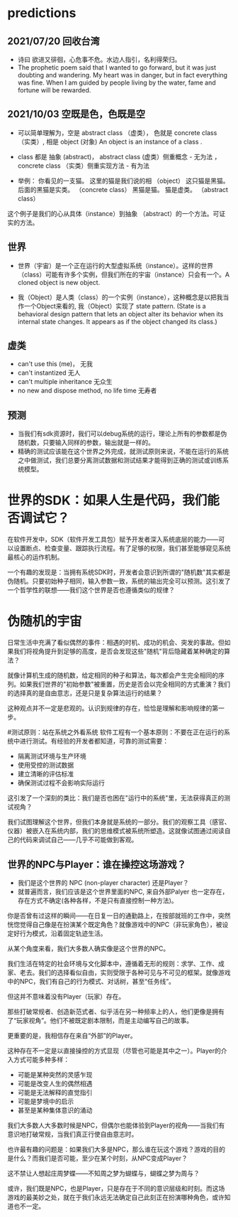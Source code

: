 # predictions

## 2021/07/20 回收台湾
* 诗曰 欲进又徘徊，心危事不危。水边人指引，名利得荣归。
* The prophetic poem said that I wanted to go forward, but it was just doubting and wandering. My heart was in danger, but in fact everything was fine. When I am guided by people living by the water, fame and fortune will be rewarded.

## 2021/10/03 空既是色，色既是空

* 可以简单理解为，空是 abstract class （虚类）， 色就是 concrete class （实类）, 相是 object (对象)  An object is an instance of a class .

* class 都是 抽象 (abstract)， abstract class (虚类）侧重概念 - 无为法 ， concrete class （实类）侧重实现方法 - 有为法

* 举例： 你看见的一支猫。  这里的猫是我们说的相  （object）
       这只猫是黑猫。   后面的黑猫是实类。    （concrete class）
       黑猫是猫。       猫是虚类。           （abstract class）
       
这个例子是我们的心从具体（instance）到抽象 （abstract）的一个方法。可证实的方法。 

## 世界

* 世界（宇宙）是一个正在运行的大型虚拟系统（instance）。这样的世界（class）可能有许多个实例，但我们所在的宇宙（instance）只会有一个。A cloned object is new object.

* 我（Object）是人类（class）的一个实例（instance），这种概念是以把我当作一个Object来看的, 我（Object）实现了 state pattern.
(State is a behavioral design pattern that lets an object alter its behavior when its internal state changes. It appears as if the object changed its class.)

## 虚类 

* can't use this (me)， 无我
* can't instantized     无人
* can't  multiple inheritance  无众生
* no new and dispose method, no life time      无寿者

## 预测

* 当我们有sdk资源时，我们可以debug系统的运行，理论上所有的参数都是伪随机数，只要输入同样的参数，输出就是一样的。
* 精确的测试应该能在这个世界之外完成，就测试原则来说，不能在运行的系统之中做测试，我们总要分离测试数据和测试结果才能得到正确的测试或训练系统模型。

# 世界的SDK：如果人生是代码，我们能否调试它？
在软件开发中，SDK（软件开发工具包）赋予开发者深入系统底层的能力——可以设置断点、检查变量、跟踪执行流程。有了足够的权限，我们甚至能够窥见系统最核心的运作机制。

一个有趣的发现是：当拥有系统SDK时，开发者会意识到所谓的"随机数"其实都是伪随机。只要初始种子相同，输入参数一致，系统的输出完全可以预测。这引发了一个哲学性的联想——我们这个世界是否也遵循类似的规律？

# 伪随机的宇宙
日常生活中充满了看似偶然的事件：相遇的时机、成功的机会、突发的事故。但如果我们将视角提升到足够的高度，是否会发现这些"随机"背后隐藏着某种确定的算法？

就像计算机生成的随机数，给定相同的种子和算法，每次都会产生完全相同的序列。如果我们世界的"初始参数"被重置，历史是否会以完全相同的方式重演？我们的选择真的是自由意志，还是只是复杂算法运行的结果？

这种观点并不一定是悲观的。认识到规律的存在，恰恰是理解和影响规律的第一步。

#测试原则：站在系统之外看系统
软件工程有一个基本原则：不要在正在运行的系统中进行测试。有经验的开发者都知道，可靠的测试需要：

* 隔离测试环境与生产环境
* 使用受控的测试数据
* 建立清晰的评估标准
* 确保测试过程不会影响实际运行

这引发了一个深刻的类比：我们是否也困在"运行中的系统"里，无法获得真正的测试视角？

我们试图理解这个世界，但我们本身就是系统的一部分。我们的观察工具（感官、仪器）被嵌入在系统内部，我们的思维模式被系统所塑造。这就像试图通过阅读自己的代码来调试自己——几乎不可能做到客观。

## 世界的NPC与Player：谁在操控这场游戏？

* 我们是这个世界的 NPC (non-player character) 还是Player？
* 就普遍而言，我们应该是这个世界里面的NPC, 来自外部Palyer 也一定存在，存在方式不确定(各种各样，不是只有直接控制一种方法)。

你是否曾有过这样的瞬间——在日复一日的通勤路上，在按部就班的工作中，突然恍惚觉得自己像是在扮演某个既定角色？就像游戏中的NPC（非玩家角色），被设定好行为模式，沿着固定轨迹生活。

从某个角度来看，我们大多数人确实像是这个世界的NPC。

我们生活在特定的社会环境与文化脚本中，遵循着无形的规则：求学、工作、成家、老去。我们的选择看似自由，实则受限于各种可见与不可见的框架。就像游戏中的NPC，我们有自己的行为模式、对话树，甚至“任务线”。

但这并不意味着没有Player（玩家）存在。

那些打破常规者、创造新范式者、似乎活在另一种频率上的人，他们更像是拥有了“玩家视角”。他们不被既定剧本限制，而是主动编写自己的故事。

更重要的是，我相信存在来自“外部”的Player。

这种存在不一定是以直接操控的方式显现（尽管也可能是其中之一）。Player的介入方式可能多种多样：

* 可能是某种突然的灵感乍现
* 可能是改变人生的偶然相遇
* 可能是无法解释的直觉指引
* 可能是梦境中的启示
* 甚至是某种集体意识的涌动

我们大多数人大多数时候是NPC，但偶尔也能体验到Player的视角——当我们有意识地打破常规，当我们真正行使自由意志时。

也许最有趣的问题是：如果我们大多是NPC，那么谁在玩这个游戏？游戏的目的是什么？而我们是否可能，至少在某个时刻，从NPC变成Player？

这不禁让人想起庄周梦蝶——不知周之梦为蝴蝶与，蝴蝶之梦为周与？

或许，我们既是NPC，也是Player，只是存在于不同的意识层级和时刻。而这场游戏的最美妙之处，就在于我们永远无法确定自己此刻正在扮演哪种角色，或许知道也不一定。

